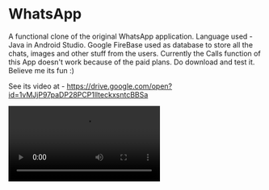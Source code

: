 # WhatsApp
A functional clone of the original WhatsApp application.
Language used - Java in Android Studio.
Google FireBase used as database to store all the chats, images and other stuff from the users.
Currently the Calls function of this App doesn't work because of the paid plans.
Do download and test it. Believe me its fun :) 

See its video at - https://drive.google.com/open?id=1vMJjP97paDP28PCP1llteckxsntcBBSa 

<video controls="controls" src="https://drive.google.com/open?id=1vMJjP97paDP28PCP1llteckxsntcBBSa"></video>
